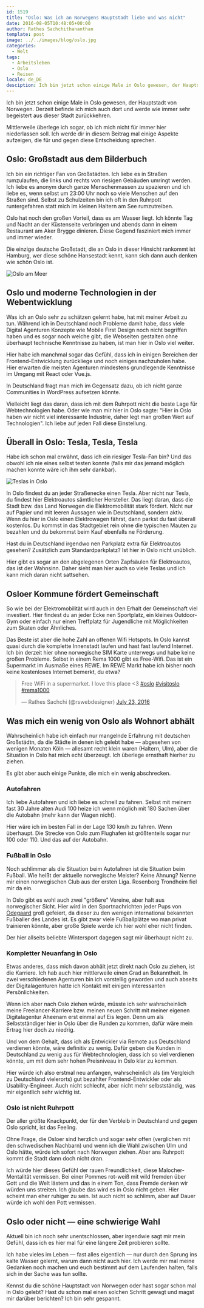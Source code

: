```yaml
---
id: 1519
title: "Oslo: Was ich an Norwegens Hauptstadt liebe und was nicht"
date: 2016-08-05T10:48:05+00:00
author: Rathes Sachchithananthan
template: post
image: ../../images/blog/oslo.jpg
categories:
  - Welt
tags:
  - Arbeitsleben
  - Oslo
  - Reisen
locale: de_DE
desciption: Ich bin jetzt schon einige Male in Oslo gewesen, der Hauptstadt von Norwegen. Derzeit befinde ich mich auch dort und werde wie immer sehr begeistert aus dieser Stadt zurückkehren.
---
```


Ich bin jetzt schon einige Male in Oslo gewesen, der Hauptstadt von Norwegen. Derzeit befinde ich mich auch dort und werde wie immer sehr begeistert aus dieser Stadt zurückkehren.

<!--more-->

Mittlerweile überlege ich sogar, ob ich mich nicht für immer hier niederlassen soll. Ich werde dir in diesem Beitrag mal einige Aspekte aufzeigen, die für und gegen diese Entscheidung sprechen.

## Oslo: Großstadt aus dem Bilderbuch

Ich bin ein richtiger Fan von Großstädten. Ich liebe es in Straßen rumzulaufen, die links und rechts von riesigen Gebäuden umringt werden. Ich liebe es anonym durch ganze Menschenmassen zu spazieren und ich liebe es, wenn selbst um 23:00 Uhr noch so viele Menschen auf den Straßen sind. Selbst zu Schulzeiten bin ich oft in den Ruhrpott runtergefahren statt mich im kleinen Haltern am See rumzutreiben.

Oslo hat noch den großen Vorteil, dass es am Wasser liegt. Ich könnte Tag und Nacht an der Küstenseite verbringen und abends dann in einem Restaurant am Aker Brygge dinieren. Diese Gegend fasziniert mich immer und immer wieder.

Die einzige deutsche Großstadt, die an Oslo in dieser Hinsicht rankommt ist Hamburg, wer diese schöne Hansestadt kennt, kann sich dann auch denken wie schön Oslo ist.

![Oslo am Meer](../../images/blog/oslo-am-meer.jpg)

## Oslo und moderne Technologien in der Webentwicklung

Was ich an Oslo sehr zu schätzen gelernt habe, hat mit meiner Arbeit zu tun. Während ich in Deutschland noch Probleme damit habe, dass viele Digital Agenturen Konzepte wie Mobile First Design noch nicht begriffen haben und es sogar noch welche gibt, die Webseiten gestalten ohne überhaupt technische Kenntnisse zu haben, ist man hier in Oslo viel weiter.

Hier habe ich manchmal sogar das Gefühl, dass ich in einigen Bereichen der Frontend-Entwicklung zurückliege und noch einiges nachzuholen habe. Hier erwarten die meisten Agenturen mindestens grundlegende Kenntnisse im Umgang mit React oder Vue.js.

In Deutschland fragt man mich im Gegensatz dazu, ob ich nicht ganze Communities in WordPress aufsetzen könnte.

Vielleicht liegt das daran, dass ich mit dem Ruhrpott nicht die beste Lage für Webtechnologien habe. Oder wie man mir hier in Oslo sagte: "Hier in Oslo haben wir nicht viel interessante Industrie, daher legt man großen Wert auf Technologien". Ich liebe auf jeden Fall diese Einstellung.

## Überall in Oslo: Tesla, Tesla, Tesla

Habe ich schon mal erwähnt, dass ich ein riesiger Tesla-Fan bin? Und das obwohl ich nie eines selbst testen konnte (falls mir das jemand möglich machen konnte wäre ich ihm sehr dankbar).

![Teslas in Oslo](../../images/blog/teslas-in-oslo.jpg)

In Oslo findest du an jeder Straßenecke einen Tesla. Aber nicht nur Tesla, du findest hier Elektroautos sämtlicher Hersteller. Das liegt daran, dass die Stadt bzw. das Land Norwegen die Elektromobilität stark fördert. Nicht nur auf Papier und mit leeren Aussagen wie in Deutschland, sondern aktiv. Wenn du hier in Oslo einen Elektrowagen fährst, dann parkst du fast überall kostenlos. Du kommst in das Stadtgebiet rein ohne die typischen Mauten zu bezahlen und du bekommst beim Kauf ebenfalls ne Förderung.

Hast du in Deutschland irgendwo nen Parkplatz extra für Elektroautos gesehen? Zusätzlich zum Standardparkplatz? Ist hier in Oslo nicht unüblich.

Hier gibt es sogar an den abgelegenen Orten Zapfsäulen für Elektroautos, das ist der Wahnsinn. Daher sieht man hier auch so viele Teslas und ich kann mich daran nicht sattsehen.

## Osloer Kommune fördert Gemeinschaft

So wie bei der Elektromobilität wird auch in den Erhalt der Gemeinschaft viel investiert. Hier findest du an jeder Ecke nen Sportplatz, ein kleines Outdoor-Gym oder einfach nur einen Treffplatz für Jugendliche mit Möglichkeiten zum Skaten oder Ähnliches.

Das Beste ist aber die hohe Zahl an offenen Wifi Hotspots. In Oslo kannst quasi durch die komplette Innenstadt laufen und hast fast laufend Internet. Ich bin derzeit hier ohne norwegische SIM Karte unterwegs und habe keine großen Probleme. Selbst in einem Rema 1000 gibt es Free-Wifi. Das ist ein Supermarkt im Ausmaße eines REWE. Im REWE Markt habe ich bisher noch keine kostenloses Internet bemerkt, du etwa?

<blockquote class="twitter-tweet" data-width="500">
  <p lang="en" dir="ltr">
    Free WiFi in a supermarket. I love this place <3 <a href="https://twitter.com/hashtag/oslo?src=hash">#oslo</a> <a href="https://twitter.com/hashtag/visitoslo?src=hash">#visitoslo</a> <a href="https://twitter.com/hashtag/rema1000?src=hash">#rema1000</a>
  </p>

  <p>
    &mdash; Rathes Sachchi (@rswebdesigner) <a href="https://twitter.com/rswebdesigner/status/756812612655087616">July 23, 2016</a>
  </p>
</blockquote>

## Was mich ein wenig von Oslo als Wohnort abhält

Wahrscheinlich habe ich einfach nur mangelnde Erfahrung mit deutschen Großstädtn, da die Städte in denen ich gelebt habe — abgesehen von wenigen Monaten Köln — allesamt recht klein waren (Haltern, Ulm), aber die Situation in Oslo hat mich echt überzeugt. Ich überlege ernsthaft hierher zu ziehen.

Es gibt aber auch einige Punkte, die mich ein wenig abschrecken.

### Autofahren

Ich liebe Autofahren und ich liebe es schnell zu fahren. Selbst mit meinem fast 30 Jahre alten Audi 100 heize ich wenn möglich mit 180 Sachen über die Autobahn (mehr kann der Wagen nicht).

Hier wäre ich im besten Fall in der Lage 130 km/h zu fahren. Wenn überhaupt. Die Strecke von Oslo zum Flughafen ist größtenteils sogar nur 100 oder 110. Und das auf der Autobahn.

### Fußball in Oslo

Noch schlimmer als die Situation beim Autofahren ist die Situation beim Fußball. Wie heißt der aktuelle norwegische Meister? Keine Ahnung? Nenne mir einen norwegischen Club aus der ersten Liga. Rosenborg Trondheim fiel mir da ein.

In Oslo gibt es wohl auch zwei "größere" Vereine, aber halt aus norwegischer Sicht. Hier wird in den Sportnachrichten jeder Pups von [Ödegaard](http://www.transfermarkt.de/martin-odegaard/profil/spieler/316264#subnavi) groß gefeiert, da dieser zu den wenigen international bekannten Fußballer des Landes ist. Es gibt zwar viele Fußballplätze wo man privat trainieren könnte, aber große Spiele werde ich hier wohl eher nicht finden.

Der hier allseits beliebte Wintersport dagegen sagt mir überhaupt nicht zu.

### Kompletter Neuanfang in Oslo

Etwas anderes, dass mich davon abhält jetzt direkt nach Oslo zu ziehen, ist die Karriere. Ich hab auch hier mittlerweile einen Grad an Bekanntheit. In zwei verschiedenen Agenturen bin ich vorstellig geworden und auch abseits der Digitalagenturen hatte ich Kontakt mit einigen interessanten Persönlichkeiten.

Wenn ich aber nach Oslo ziehen würde, müsste ich sehr wahrscheinlich meine Freelancer-Karriere bzw. meinen neuen Schritt mit meiner eigenen Digitalagentur Aheenam erst einmal auf Eis legen. Denn um als Selbstständiger hier in Oslo über die Runden zu kommen, dafür wäre mein Ertrag hier doch zu niedrig.

Und von dem Gehalt, dass ich als Entwickler via Remote aus Deutschland verdienen könnte, wäre definitiv zu wenig. Dafür geben die Kunden in Deutschland zu wenig aus für Webtechnologien, dass ich so viel verdienen könnte, um mit dem sehr hohen Preisniveau in Oslo klar zu kommen.

Hier würde ich also erstmal neu anfangen, wahrscheinlich als (im Vergleich zu Deutschland vielerorts) gut bezahlter Frontend-Entwickler oder als Usability-Engineer. Auch nicht schlecht, aber nicht mehr selbstständig, was mir eigentlich sehr wichtig ist.

### Oslo ist nicht Ruhrpott

Der aller größte Knackpunkt, der für den Verbleib in Deutschland und gegen Oslo spricht, ist das Feeling.

Ohne Frage, die Osloer sind herzlich und sogar sehr offen (verglichen mit den schwedischen Nachbarn) und wenn ich die Wahl zwischen Ulm und Oslo hätte, würde ich sofort nach Norwegen ziehen. Aber ans Ruhrpott kommt die Stadt dann doch nicht dran.

Ich würde hier dieses Gefühl der rauen Freundlichkeit, diese Malocher-Mentalität vermissen. Bei einer Pommes rot-weiß mit wild fremden über Gott und die Welt lästern und das in einem Ton, dass Fremde denken wir würden uns streiten. Ich glaube das wird es in Oslo nicht geben. Hier scheint man eher ruhiger zu sein. Ist auch nicht so schlimm, aber auf Dauer würde ich wohl den Pott vermissen.

## Oslo oder nicht — eine schwierige Wahl

Aktuell bin ich noch sehr unentschlossen, aber irgendwie sagt mir mein Gefühl, dass ich es hier mal für eine längere Zeit probieren sollte.

Ich habe vieles im Leben — fast alles eigentlich — nur durch den Sprung ins kalte Wasser gelernt, warum dann nicht auch hier. Ich werde mir mal meine Gedanken noch machen und euch bestimmt auf dem Laufenden halten, falls sich in der Sache was tun sollte.

Kennst du die schöne Hauptstadt von Norwegen oder hast sogar schon mal in Oslo gelebt? Hast du schon mal einen solchen Schritt gewagt und magst mir darüber berichten? Ich bin sehr gespannt.
